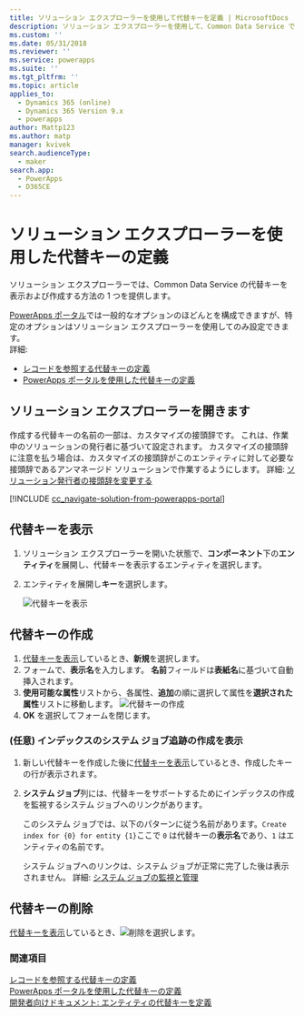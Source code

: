 ```yaml
---
title: ソリューション エクスプローラーを使用して代替キーを定義 | MicrosoftDocs
description: ソリューション エクスプローラーを使用して、Common Data Service でレコードを参照するために使用できる代替キーを定義する方法を説明します
ms.custom: ''
ms.date: 05/31/2018
ms.reviewer: ''
ms.service: powerapps
ms.suite: ''
ms.tgt_pltfrm: ''
ms.topic: article
applies_to:
  - Dynamics 365 (online)
  - Dynamics 365 Version 9.x
  - powerapps
author: Mattp123
ms.author: matp
manager: kvivek
search.audienceType:
  - maker
search.app:
  - PowerApps
  - D365CE
---
```

# <a name="define-alternate-keys-using-solution-explorer"></a>ソリューション エクスプローラーを使用した代替キーの定義

ソリューション エクスプローラーでは、Common Data Service の代替キーを表示および作成する方法の 1 つを提供します。

[PowerApps ポータル](https://web.powerapps.com/?utm_source=padocs&utm_medium=linkinadoc&utm_campaign=referralsfromdoc)では一般的なオプションのほどんとを構成できますが、特定のオプションはソリューション エクスプローラーを使用してのみ設定できます。 <br />詳細: 
- [レコードを参照する代替キーの定義](define-alternate-keys-reference-records.md)<br />
- [PowerApps ポータルを使用した代替キーの定義](define-alternate-keys-portal.md)

## <a name="open-solution-explorer"></a>ソリューション エクスプローラーを開きます

作成する代替キーの名前の一部は、カスタマイズの接頭辞です。 これは、作業中のソリューションの発行者に基づいて設定されます。 カスタマイズの接頭辞に注意を払う場合は、カスタマイズの接頭辞がこのエンティティに対して必要な接頭辞であるアンマネージド ソリューションで作業するようにします。 詳細: [ソリューション発行者の接頭辞を変更する](change-solution-publisher-prefix.md) 

[!INCLUDE [cc_navigate-solution-from-powerapps-portal](../../includes/cc_navigate-solution-from-powerapps-portal.md)]

## <a name="view-alternate-keys"></a>代替キーを表示

1. ソリューション エクスプローラーを開いた状態で、**コンポーネント**下の**エンティティ**を展開し、代替キーを表示するエンティティを選択します。
2. エンティティを展開し**キー**を選択します。

    ![代替キーを表示](media/view-alternate-keys-solution-explorer.png)

## <a name="create-an-alternate-key"></a>代替キーの作成

1. [代替キーを表示](#view-alternate-keys)しているとき、**新規**を選択します。
1. フォームで、**表示名**を入力します。 **名前**フィールドは**表紙名**に基づいて自動挿入されます。 
2. **使用可能な属性**リストから、各属性、**追加**の順に選択して属性を**選択された属性**リストに移動します。
    ![代替キーの作成](media/create-alternate-key-solution-explorer.png)
1. **OK** を選択してフォームを閉じます。

### <a name="optional-view-the-system-job-tracking-creation-of-indexes"></a>(任意) インデックスのシステム ジョブ追跡の作成を表示
1. 新しい代替キーを作成した後に[代替キーを表示](#view-alternate-keys)しているとき、作成したキーの行が表示されます。
2. **システム ジョブ**列には、代替キーをサポートするためにインデックスの作成を監視するシステム ジョブへのリンクがあります。 
    
    このシステム ジョブでは、以下のパターンに従う名前があります。`Create index for {0} for entity {1}`ここで `0` は代替キーの**表示名**であり、`1` はエンティティの名前です。

    システム ジョブへのリンクは、システム ジョブが正常に完了した後は表示されません。 詳細: [システム ジョブの監視と管理](/dynamics365/customer-engagement/admin/monitor-manage-system-jobs)


## <a name="delete-an-alternate-key"></a>代替キーの削除

[代替キーを表示](#view-alternate-keys)しているとき、![削除](media/delete.gif)を選択します。

### <a name="see-also"></a>関連項目

[レコードを参照する代替キーの定義](define-alternate-keys-reference-records.md)<br />
[PowerApps ポータルを使用した代替キーの定義](define-alternate-keys-portal.md)<br />
[開発者向けドキュメント: エンティティの代替キーを定義](/dynamics365/customer-engagement/developer/define-alternate-keys-entity)
